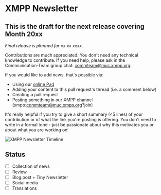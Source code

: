 # XMPP Newsletter

## This is the draft for the next release covering Month 20xx

*Final release is planned for xx xx xxxx.*

Contributions are much appreciated. You don't need any technical knowledge to contribute. If you need help, please ask in the Communication-Team group chat: [commteam@muc.xmpp.org](mailto:commteam@muc.xmpp.org).

If you would like to add news, that's possible via:

- Using our [online Pad](https://pad.nixnet.services/oHnY_ZvLT8SoFyCqIC2ung)
- Adding your content to this pull request's thread (i.e. a comment below)
- Creating a pull request
- Posting something in our XMPP channel (xmpp:[commteam@muc.xmpp.org](mailto:commteam@muc.xmpp.org)?join)

It's really helpful if you try to give a short summary (<5 lines) of your contribution or of what the link you're posting is offering. You don't need to write in a formal tone - just be passionate about why this motivates you or about what you are working on!

![XMPP Newsletter Timeline]()

## Status

- [ ] Collection of news
- [ ] Review
- [ ] Blog post + Tiny Newsletter
- [ ] Social media
- [ ] Translations
